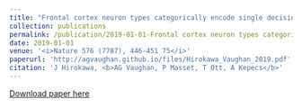 ```yaml
---
title: "Frontal cortex neuron types categorically encode single decision variables (2019)"
collection: publications
permalink: /publication/2019-01-01-Frontal cortex neuron types categorically encode single decision variables (Nature)
date: 2019-01-01
venue: '<i>Nature 576 (7787), 446-451 75</i>'
paperurl: 'http://agvaughan.github.io/files/Hirokawa_Vaughan_2019.pdf'
citation: 'J Hirokawa, <b>AG Vaughan, P Masset, T Ott, A Kepecs</b>'
---
```

[Download paper here](http://agvaughan.github.io/files/Hirokawa_Vaughan_2019.pdf)

